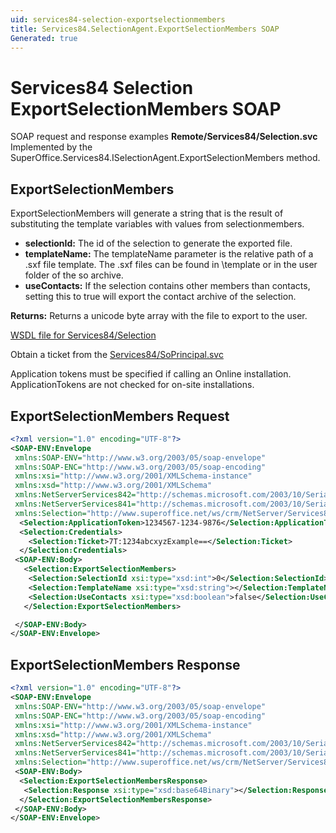 ```yaml
---
uid: services84-selection-exportselectionmembers
title: Services84.SelectionAgent.ExportSelectionMembers SOAP
Generated: true
---
```


# Services84 Selection ExportSelectionMembers SOAP

SOAP request and response examples **Remote/Services84/Selection.svc**
Implemented by the <see cref="M:SuperOffice.Services84.ISelectionAgent.ExportSelectionMembers">SuperOffice.Services84.ISelectionAgent.ExportSelectionMembers</see> method.

## ExportSelectionMembers

ExportSelectionMembers will generate a string that is the result of substituting the template variables with values from selectionmembers.

* **selectionId:** The id of the selection to generate the exported file.
* **templateName:** The templateName parameter is the relative path of a .sxf file template. The .sxf files can be found in \template or in the user folder of the so archive.
* **useContacts:** If the selection contains other members than contacts, setting this to true will export the contact archive of the selection.

**Returns:** Returns a unicode byte array with the file to export to the user.


[WSDL file for Services84/Selection](../Services84-Selection.md)

Obtain a ticket from the [Services84/SoPrincipal.svc](../SoPrincipal/SoPrincipal.md)

Application tokens must be specified if calling an Online installation. ApplicationTokens are not checked for on-site installations.

## ExportSelectionMembers Request

```xml
<?xml version="1.0" encoding="UTF-8"?>
<SOAP-ENV:Envelope
 xmlns:SOAP-ENV="http://www.w3.org/2003/05/soap-envelope"
 xmlns:SOAP-ENC="http://www.w3.org/2003/05/soap-encoding"
 xmlns:xsi="http://www.w3.org/2001/XMLSchema-instance"
 xmlns:xsd="http://www.w3.org/2001/XMLSchema"
 xmlns:NetServerServices842="http://schemas.microsoft.com/2003/10/Serialization/Arrays"
 xmlns:NetServerServices841="http://schemas.microsoft.com/2003/10/Serialization/"
 xmlns:Selection="http://www.superoffice.net/ws/crm/NetServer/Services84">
  <Selection:ApplicationToken>1234567-1234-9876</Selection:ApplicationToken>
  <Selection:Credentials>
    <Selection:Ticket>7T:1234abcxyzExample==</Selection:Ticket>
  </Selection:Credentials>
 <SOAP-ENV:Body>
   <Selection:ExportSelectionMembers>
    <Selection:SelectionId xsi:type="xsd:int">0</Selection:SelectionId>
    <Selection:TemplateName xsi:type="xsd:string"></Selection:TemplateName>
    <Selection:UseContacts xsi:type="xsd:boolean">false</Selection:UseContacts>
   </Selection:ExportSelectionMembers>

 </SOAP-ENV:Body>
</SOAP-ENV:Envelope>

```


## ExportSelectionMembers Response

```xml
<?xml version="1.0" encoding="UTF-8"?>
<SOAP-ENV:Envelope
 xmlns:SOAP-ENV="http://www.w3.org/2003/05/soap-envelope"
 xmlns:SOAP-ENC="http://www.w3.org/2003/05/soap-encoding"
 xmlns:xsi="http://www.w3.org/2001/XMLSchema-instance"
 xmlns:xsd="http://www.w3.org/2001/XMLSchema"
 xmlns:NetServerServices842="http://schemas.microsoft.com/2003/10/Serialization/Arrays"
 xmlns:NetServerServices841="http://schemas.microsoft.com/2003/10/Serialization/"
 xmlns:Selection="http://www.superoffice.net/ws/crm/NetServer/Services84">
 <SOAP-ENV:Body>
  <Selection:ExportSelectionMembersResponse>
   <Selection:Response xsi:type="xsd:base64Binary"></Selection:Response>
  </Selection:ExportSelectionMembersResponse>
 </SOAP-ENV:Body>
</SOAP-ENV:Envelope>

```

